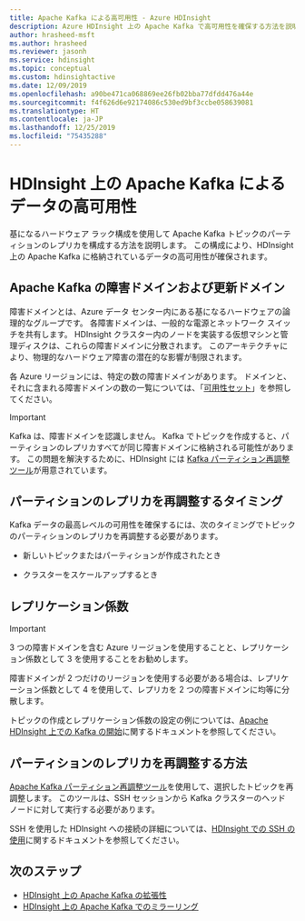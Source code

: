 ```yaml
---
title: Apache Kafka による高可用性 - Azure HDInsight
description: Azure HDInsight 上の Apache Kafka で高可用性を確保する方法を説明します。 Kafka でパーティションのレプリカを再調整し、HDInsight が含まれている Azure リージョン内のさまざまな障害ドメインに配置されるようにする方法を説明します。
author: hrasheed-msft
ms.author: hrasheed
ms.reviewer: jasonh
ms.service: hdinsight
ms.topic: conceptual
ms.custom: hdinsightactive
ms.date: 12/09/2019
ms.openlocfilehash: a90be471ca068869ee26fb02bba77dfdd476a44e
ms.sourcegitcommit: f4f626d6e92174086c530ed9bf3ccbe058639081
ms.translationtype: HT
ms.contentlocale: ja-JP
ms.lasthandoff: 12/25/2019
ms.locfileid: "75435288"
---
```

# <a name="high-availability-of-your-data-with-apache-kafka-on-hdinsight"></a>HDInsight 上の Apache Kafka によるデータの高可用性

基になるハードウェア ラック構成を使用して Apache Kafka トピックのパーティションのレプリカを構成する方法を説明します。 この構成により、HDInsight 上の Apache Kafka に格納されているデータの高可用性が確保されます。

## <a name="fault-and-update-domains-with-apache-kafka"></a>Apache Kafka の障害ドメインおよび更新ドメイン

障害ドメインとは、Azure データ センター内にある基になるハードウェアの論理的なグループです。 各障害ドメインは、一般的な電源とネットワーク スイッチを共有します。 HDInsight クラスター内のノードを実装する仮想マシンと管理ディスクは、これらの障害ドメインに分散されます。 このアーキテクチャにより、物理的なハードウェア障害の潜在的な影響が制限されます。

各 Azure リージョンには、特定の数の障害ドメインがあります。 ドメインと、それに含まれる障害ドメインの数の一覧については、「[可用性セット](../../virtual-machines/windows/availability.md#availability-sets)」を参照してください。

> [!IMPORTANT]  
> Kafka は、障害ドメインを認識しません。 Kafka でトピックを作成すると、パーティションのレプリカすべてが同じ障害ドメインに格納される可能性があります。 この問題を解決するために、HDInsight には [Kafka パーティション再調整ツール](https://github.com/hdinsight/hdinsight-kafka-tools)が用意されています。

## <a name="when-to-rebalance-partition-replicas"></a>パーティションのレプリカを再調整するタイミング

Kafka データの最高レベルの可用性を確保するには、次のタイミングでトピックのパーティションのレプリカを再調整する必要があります。

* 新しいトピックまたはパーティションが作成されたとき

* クラスターをスケールアップするとき

## <a name="replication-factor"></a>レプリケーション係数

> [!IMPORTANT]  
> 3 つの障害ドメインを含む Azure リージョンを使用することと、レプリケーション係数として 3 を使用することをお勧めします。

障害ドメインが 2 つだけのリージョンを使用する必要がある場合は、レプリケーション係数として 4 を使用して、レプリカを 2 つの障害ドメインに均等に分散します。

トピックの作成とレプリケーション係数の設定の例については、[Apache HDInsight 上での Kafka の開始](apache-kafka-get-started.md)に関するドキュメントを参照してください。

## <a name="how-to-rebalance-partition-replicas"></a>パーティションのレプリカを再調整する方法

[Apache Kafka パーティション再調整ツール](https://github.com/hdinsight/hdinsight-kafka-tools)を使用して、選択したトピックを再調整します。 このツールは、SSH セッションから Kafka クラスターのヘッド ノードに対して実行する必要があります。

SSH を使用した HDInsight への接続の詳細については、[HDInsight での SSH の使用](../hdinsight-hadoop-linux-use-ssh-unix.md)に関するドキュメントを参照してください。

## <a name="next-steps"></a>次のステップ

* [HDInsight 上の Apache Kafka の拡張性](apache-kafka-scalability.md)
* [HDInsight 上の Apache Kafka でのミラーリング](apache-kafka-mirroring.md)
